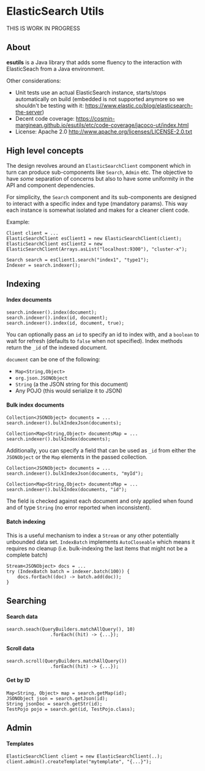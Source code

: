 # ElasticSearch Utils

THIS IS WORK IN PROGRESS

## About
**esutils** is a Java library that adds some fluency to the interaction with ElasticSeach from a Java environment.

Other considerations:
* Unit tests use an actual ElasticSearch instance, starts/stops automatically on build (embedded is not supported anymore so we shouldn't be testing with it: https://www.elastic.co/blog/elasticsearch-the-server)
* Decent code coverage: https://cosmin-marginean.github.io/esutils/etc/code-coverage/jacoco-ut/index.html
* License: Apache 2.0 http://www.apache.org/licenses/LICENSE-2.0.txt
 
## High level concepts
The design revolves around an `ElasticSearchClient` component which in turn can produce sub-components like `Search`, `Admin` etc.
The objective to have _some_ separation of concerns but also to have some uniformity in the API and component dependencies.

For simplicity, the `Search` component and its sub-components are designed to interact with a specific index and type (mandatory params).
This way each instance is somewhat isolated and makes for a cleaner client code. 

Example:
```
Client client = ...
ElasticSearchClient esClient1 = new ElasticSearchClient(client);
ElasticSearchClient esClient2 = new ElasticSearchClient(Arrays.asList("localhost:9300"), "cluster-x");

Search search = esClient1.search("index1", "type1");
Indexer = search.indexer(); 
```

## Indexing
#### Index documents
```
search.indexer().index(document);
search.indexer().index(id, document);
search.indexer().index(id, document, true);
```
You can optionally pass an `id` to specify an id to index with, and a `boolean` to wait for refresh (defaults to `false` when not specified).
Index methods return the `_id` of the indexed document.

`document` can be one of the following:
* `Map<String,Object>`
* `org.json.JSONObject`
* `String` (a the JSON string for this document)
* Any POJO (this would serialize it to JSON) 

#### Bulk index documents
```
Collection<JSONObject> documents = ...
search.indexer().bulkIndexJson(documents);

Collection<Map<String,Object> documentsMap = ...
search.indexer().bulkIndex(documents);
```

Additionally, you can specify a field that can be used as `_id` from either the `JSONObject` or the `Map` elements in the passed collection.
```
Collection<JSONObject> documents = ...
search.indexer().bulkIndexJson(documents, "myId");

Collection<Map<String,Object> documentsMap = ...
search.indexer().bulkIndex(documents, "id");
```
The field is checked against each document and only applied when found and of type `String` (no error reported when inconsistent).

#### Batch indexing
This is a useful mechanism to index a `Stream` or any other potentially unbounded data set.
`IndexBatch` implements `AutoCloseable` which means it requires no cleanup (i.e. bulk-indexing the last items that might not be a complete batch) 
```
Stream<JSONObject> docs = ...
try (IndexBatch batch = indexer.batch(100)) {
    docs.forEach((doc) -> batch.add(doc));
}
```

## Searching
#### Search data
```
search.seach(QueryBuilders.matchAllQuery(), 10)
                .forEach((hit) -> {...});
```

#### Scroll data
```
search.scroll(QueryBuilders.matchAllQuery())
                .forEach((hit) -> {...});
```

#### Get by ID
```
Map<String, Object> map = search.getMap(id);
JSONObject json = search.getJson(id);
String jsonDoc = search.getStr(id);
TestPojo pojo = search.get(id, TestPojo.class);
```

## Admin
#### Templates
```
ElasticSearchClient client = new ElasticSearchClient(..);
client.admin().createTemplate("mytemplate", "{...}");
```
